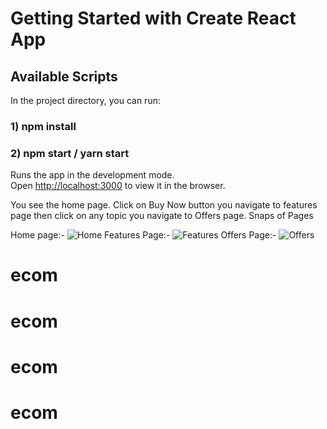 # Getting Started with Create React App


## Available Scripts

In the project directory, you can run:

### 1) npm install
### 2) npm start / yarn start



Runs the app in the development mode.\
Open [http://localhost:3000](http://localhost:3000) to view it in the browser.


You see the home page.
Click on Buy Now button you navigate to features page 
then click on any topic you navigate to Offers page.
Snaps of Pages

Home page:-
![Home](./public/assets/Home.jpeg)
Features Page:-
![Features](./public/assets/Features.jpeg)
Offers Page:-
![Offers](./public/assets/Offers.png)
# ecom
# ecom
# ecom
# ecom
